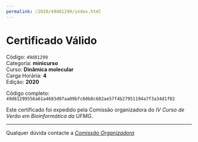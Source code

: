 ```yaml
---
permalink: /2020/49d81299/index.html
---
```


# Certificado Válido

Código: `49d81299`<br>
Categoria: **minicurso**<br>
Curso: **Dinâmica molecular**<br>
Carga Horária: **4**<br>
Edição: **2020**<br>


Código completo: `49d81299556a61a4683d07aa09bfc60b8c602ae57f4b27951194a7f3a34d1f02`


Este certificado foi expedido pela Comissão organizadora do *IV Curso de Verão em Bioinformática da UFMG*.

----

Qualquer dúvida contacte a [_Comissão Organizadora_](<mailto:cursobioinfoufmg@gmail.com$subject=[Certificados]>)

